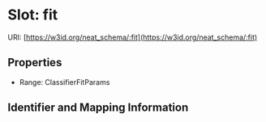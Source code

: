# Slot: fit

URI: [https://w3id.org/neat_schema/:fit](https://w3id.org/neat_schema/:fit)



<!-- no inheritance hierarchy -->


## Properties

 * Range: ClassifierFitParams



## Identifier and Mapping Information





